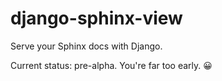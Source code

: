 # django-sphinx-view
Serve your Sphinx docs with Django.

Current status: pre-alpha. You're far too early. 😀
